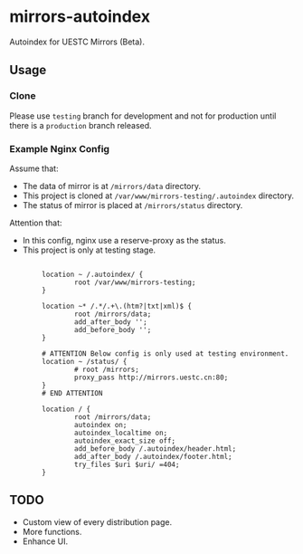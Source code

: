 # mirrors-autoindex

Autoindex for UESTC Mirrors (Beta).

## Usage

### Clone

Please use `testing` branch for development and not for production until there is a `production` branch released.

### Example Nginx Config

Assume that:

- The data of mirror is at `/mirrors/data` directory.
- This project is cloned at `/var/www/mirrors-testing/.autoindex` directory.
- The status of mirror is placed at `/mirrors/status` directory.

Attention that:

- In this config, nginx use a reserve-proxy as the status. 
- This project is only at testing stage.

```nginx

        location ~ /.autoindex/ {
                root /var/www/mirrors-testing;
        }

        location ~* /.*/.+\.(htm?|txt|xml)$ {
                root /mirrors/data;
                add_after_body '';
                add_before_body '';
        }

        # ATTENTION Below config is only used at testing environment.  
        location ~ /status/ {
                # root /mirrors;
                proxy_pass http://mirrors.uestc.cn:80;
        }
        # END ATTENTION

        location / {
                root /mirrors/data;
                autoindex on;
                autoindex_localtime on;
                autoindex_exact_size off;
                add_before_body /.autoindex/header.html;
                add_after_body /.autoindex/footer.html;
                try_files $uri $uri/ =404;
        }

```

## TODO

- Custom view of every distribution page.
- More functions.
- Enhance UI.
